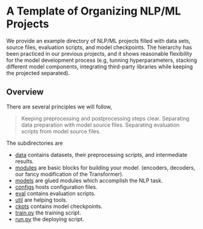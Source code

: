 # A Template of Organizing NLP/ML Projects 


We provide an example directory of NLP/ML projects filled with
data sets, source files, evaluation scripts, and model checkpoints.
The hierarchy has been practiced in our previous projects,
and it shows reasonable flexibility for the model development process
(e.g, tunning hyperparameters, stacking different model components, 
integrating third-party libraries while keeping the projected separated).

## Overview

There are several principles we will follow,

> Keeping preprocessing and postprocessing steps clear.
> Separating data preparation with model source files.
> Separating evaluation scripts from model source files.
> 


The subdirectories are
- [data](data/) contains datasets, their preprocessing scripts, and intermediate results.
- [modules](modules) are basic blocks for building your model.
(encoders, decoders, our fancy modification of the Transformer).
- [models](models/) are glued modules which accomplish the NLP task.
- [configs](configs/) hosts configuration files.
- [eval](eval/) contains evaluation scripts.
- [util](util/) are helping tools.
- [ckpts](ckpts/) contains model checkpoints.
- [train.py](train.py) the training script.
- [run.py](run.py) the deploying script.



